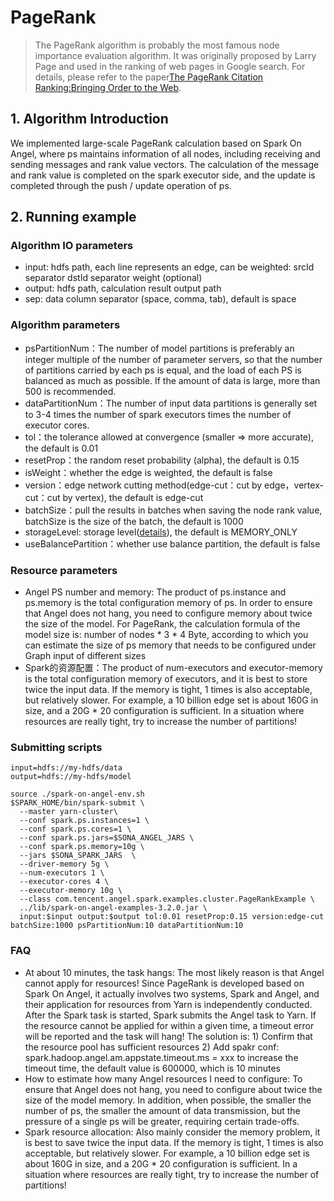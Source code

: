 # PageRank
>The PageRank algorithm is probably the most famous node importance evaluation algorithm. It was originally proposed by Larry Page and used in the ranking of web pages in Google search. For details, please refer to the paper[The PageRank Citation Ranking:Bringing Order to the Web](http://ilpubs.stanford.edu:8090/422/1/1999-66.pdf).

## 1. Algorithm Introduction
We implemented large-scale PageRank calculation based on Spark On Angel, where ps maintains information of all nodes, including receiving and sending messages and rank value vectors. The calculation of the message and rank value is completed on the spark executor side, and the update is completed through the push / update operation of ps.

## 2. Running example

### Algorithm IO parameters

  - input: hdfs path, each line represents an edge, can be weighted: srcId separator dstId separator weight (optional)
  - output: hdfs path, calculation result output path
  - sep: data column separator (space, comma, tab), default is space

### Algorithm parameters

  - psPartitionNum：The number of model partitions is preferably an integer multiple of the number of parameter servers, so that the number of partitions carried by each ps is equal, and the load of each PS is balanced as much as possible. If the amount of data is large, more than 500 is recommended.
  - dataPartitionNum：The number of input data partitions is generally set to 3-4 times the number of spark executors times the number of executor cores.
  - tol：the tolerance allowed at convergence (smaller => more accurate), the default is 0.01
  - resetProp：the random reset probability (alpha), the default is 0.15
  - isWeight：whether the edge is weighted, the default is false
  - version：edge network cutting method(edge-cut：cut by edge，vertex-cut：cut by vertex), the default is edge-cut
  - batchSize：pull the results in batches when saving the node rank value, batchSize is the size of the batch, the default is 1000
  - storageLevel: storage level([details](https://spark.apache.org/docs/0.8.1/api/core/org/apache/spark/storage/StorageLevel$.html)), the default is MEMORY_ONLY
  - useBalancePartition：whether use balance partition, the default is false

### Resource parameters

  - Angel PS number and memory: The product of ps.instance and ps.memory is the total configuration memory of ps. In order to ensure that Angel does not hang, you need to configure memory about twice the size of the model. For PageRank, the calculation formula of the model size is: number of nodes * 3 * 4 Byte, according to which you can estimate the size of ps memory that needs to be configured under Graph input of different sizes
  - Spark的资源配置：The product of num-executors and executor-memory is the total configuration memory of executors, and it is best to store twice the input data. If the memory is tight, 1 times is also acceptable, but relatively slower. For example, a 10 billion edge set is about 160G in size, and a 20G * 20 configuration is sufficient. In a situation where resources are really tight, try to increase the number of partitions!
  
### Submitting scripts
```
input=hdfs://my-hdfs/data
output=hdfs://my-hdfs/model

source ./spark-on-angel-env.sh
$SPARK_HOME/bin/spark-submit \
  --master yarn-cluster\
  --conf spark.ps.instances=1 \
  --conf spark.ps.cores=1 \
  --conf spark.ps.jars=$SONA_ANGEL_JARS \
  --conf spark.ps.memory=10g \
  --jars $SONA_SPARK_JARS  \
  --driver-memory 5g \
  --num-executors 1 \
  --executor-cores 4 \
  --executor-memory 10g \
  --class com.tencent.angel.spark.examples.cluster.PageRankExample \
  ../lib/spark-on-angel-examples-3.2.0.jar \
  input:$input output:$output tol:0.01 resetProp:0.15 version:edge-cut batchSize:1000 psPartitionNum:10 dataPartitionNum:10
```

### FAQ
  - At about 10 minutes, the task hangs: The most likely reason is that Angel cannot apply for resources! Since PageRank is developed based on Spark On Angel, it actually involves two systems, Spark and Angel, and their application for resources from Yarn is independently conducted. After the Spark task is started, Spark submits the Angel task to Yarn. If the resource cannot be applied for within a given time, a timeout error will be reported and the task will hang! The solution is: 1) Confirm that the resource pool has sufficient resources 2) Add spakr conf: spark.hadoop.angel.am.appstate.timeout.ms = xxx to increase the timeout time, the default value is 600000, which is 10 minutes
  - How to estimate how many Angel resources I need to configure: To ensure that Angel does not hang, you need to configure about twice the size of the model memory. In addition, when possible, the smaller the number of ps, the smaller the amount of data transmission, but the pressure of a single ps will be greater, requiring certain trade-offs.
  - Spark resource allocation: Also mainly consider the memory problem, it is best to save twice the input data. If the memory is tight, 1 times is also acceptable, but relatively slower. For example, a 10 billion edge set is about 160G in size, and a 20G * 20 configuration is sufficient. In a situation where resources are really tight, try to increase the number of partitions!

